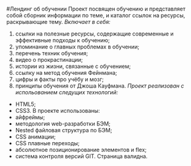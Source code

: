#Лендинг об обучении 
Проект посвящен обучению и представляет собой сборник информации по теме, и каталог ссылок на ресурсы, раскрывающие тему. 
*Включает в себя:* 
1. ссылки на полезные ресурсы, содержащие современные и эффективные подходы к обучению; 
2. упоминание о главных проблемах в обучении; 
3. перечень техник обучения; 
4. видео о прокрастинации; 
5. истории из жизни, связанные с обучением; 
6. ссылку на метод обучения Фейнмана; 
7. цифры и факты про учёбу и мозг; 
8. принципы обучения от Джоша Кауфмана. 
*Проект реализован с испольованием следущих технологий:* 
* HTML5; 
* CSS3. 
В проекте использованы: 
* айфреймы; 
* методология web-разработки БЭМ; 
* Nested файловая структура по БЭМ; 
* CSS анимации; 
* CSS плавные переходы; 
* абсолютное позиционирование элементов и flex; 
* система контроля версий GIT. 
Страница валидна.